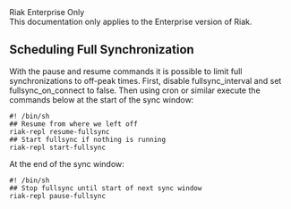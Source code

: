 <div class="info"><div class="title">Riak Enterprise Only</div>This documentation only applies to the Enterprise version of Riak.</div>

## Scheduling Full Synchronization
With the pause and resume commands it is possible to limit full synchronizations to off-peak times. First, disable fullsync_interval and set fullsync_on_connect to false. Then using cron or similar execute the commands below at the start of the sync window:

    #! /bin/sh
    ## Resume from where we left off
    riak-repl resume-fullsync
    ## Start fullsync if nothing is running
    riak-repl start-fullsync

At the end of the sync window:

    #! /bin/sh
    ## Stop fullsync until start of next sync window
    riak-repl pause-fullsync
